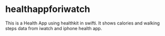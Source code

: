 # healthappforiwatch
 This is a Health App using healthkit in swifti. It shows calories and walking steps data from iwatch and iphone health app.

